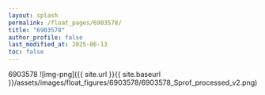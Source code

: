 ```yaml
---
layout: splash
permalink: /float_pages/6903578/
title: "6903578"
author_profile: false
last_modified_at: 2025-06-13
toc: false
---
```

 
6903578
![img-png]({{ site.url }}{{ site.baseurl }}/assets/images/float_figures/6903578/6903578_Sprof_processed_v2.png)